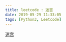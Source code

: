 ```yaml
---
title: leetcode : 迷宫
date: 2019-05-29 11:33:05
tags: [Python3, Leetcode]
---
```


[迷宫](https://leetcode-cn.com/problems/the-maze/)

